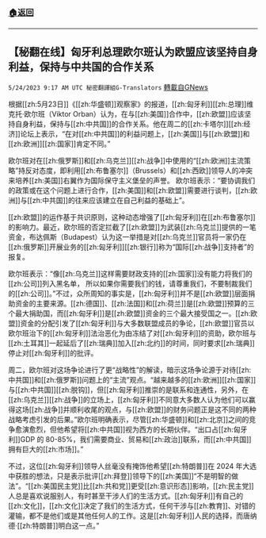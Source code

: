 ###  [:house:返回](README.md)
---


## 【秘翻在线】匈牙利总理欧尔班认为欧盟应该坚持自身利益，保持与中共国的合作关系
`5/24/2023 9:17 AM UTC 秘密翻譯組G-Translators` [轉載自GNews](https://gnews.org/articles/1326819)

根据[[zh:5月23日]]《[[zh:华盛顿]]观察家》的报道，[[zh:匈牙利]][[zh:总理]]维克托·欧尔班（Viktor Orban）认为，在与[[zh:美国]]合作中，[[zh:欧盟]]应该坚持自身利益，保持与[[zh:中共国]]的合作关系。他在周二的[[zh:卡塔尔]][[zh:经济]]论坛上表示，“在对[[zh:中共国]]的利益问题上，[[zh:美国]]与[[zh:欧盟]]和[[zh:欧洲]][[zh:国家]]肯定不同。”

欧尔班对在[[zh:俄罗斯]]和[[zh:乌克兰]][[zh:战争]]中使用的“[[zh:欧洲]]主流策略”持反对态度，即利用[[zh:布鲁塞尔]]（Brussels）和[[zh:西欧]]领导人的冲突来培养[[zh:美国]]右翼作为国际保守主义堡垒的声誉。 欧尔班表示：“要协调我们的政策或在这个问题上进行合作，[[zh:美国]]和[[zh:欧盟]]需要进行谈判，[[zh:欧洲]]与[[zh:中共国]]的往来应该建立在自己利益的基础上”。

[[zh:欧盟]]的运作基于共识原则，这种动态增强了[[zh:匈牙利]]在[[zh:布鲁塞尔]]的影响力。最近，欧尔班的否定拦截了[[zh:欧盟]]为武装[[zh:乌克兰]]提供的一笔资金，布达佩斯（Budapest）认为这一举措是对[[zh:乌克兰]]官员将一家仍在[[zh:俄罗斯]]开展业务的[[zh:匈牙利]][[zh:银行]]称为“国际[[zh:战争]]支持者”的报复。

欧尔班表示：“像[[zh:乌克兰]]这样需要财政支持的[[zh:国家]]没有能力将我们的[[zh:公司]]列入黑名单，  所以如果你需要我们的钱，请尊重我们，不要制裁我们的[[zh:公司]]。”不过，众所周知的事实是，[[zh:匈牙利]]并不是[[zh:欧盟]]层面捐助资金的主要来源。[[zh:德国]]、[[zh:法国]]和[[zh:荷兰]]是[[zh:欧盟]]预算的三个最大捐助国，而[[zh:匈牙利]]是[[zh:欧盟]]资金的三个最大接受国之一。[[zh:欧盟]]资金的分配引发了[[zh:匈牙利]]与大多数联盟成员的争论，[[zh:欧盟]]官员以欧尔班治下的[[zh:匈牙利]]法治恶化为由冻结了对[[zh:匈牙利]]的资助，欧尔班与[[zh:土耳其]]一起延后了[[zh:瑞典]]加入[[zh:北约]]的时间，同时要求[[zh:瑞典]]停止对[[zh:匈牙利]]的批评。

周二，欧尔班对这场争论进行了更“战略性”的解读，暗示这场争论源于对待[[zh:中共国]]和[[zh:俄罗斯]]问题上的“主流”观点。“越来越多的[[zh:欧洲]][[zh:国家]]与[[zh:中共国]][[zh:脱钩]]，但[[zh:匈牙利]]推崇的是联系和连通性，另外，在[[zh:乌克兰]][[zh:战争]]的立场上，[[zh:匈牙利]]不同意大多数人认为他们可以赢得这场[[zh:战争]]并顺利收尾的观点，与[[zh:欧盟]]的财务问题正是这不同的两种战略考虑引发的后果。”欧尔班明确表示，尽管[[zh:华盛顿]]和[[zh:北京]]之间的竞争愈演愈烈，但他希望将[[zh:中共国]]视为西方的长期伙伴。“出口占[[zh:匈牙利]]GDP 的 80-85%，我们需要商业、贸易和[[zh:政治]]联系，而[[zh:中共国]]拥有巨大的[[zh:市场]]。”

不过，这位[[zh:匈牙利]]领导人丝毫没有掩饰他希望[[zh:特朗普]]在 2024 年大选中获胜的想法，只是表示批评[[zh:拜登]]领导下的[[zh:美国]]“不是明智的做法”。“[[zh:美国民主党]]比[[zh:共和党]]更受[[zh:意识形态]]影响，[[zh:民主党]]人总是喜欢说服别人，有时甚至干涉人们的生活方式。[[zh:匈牙利]]有自己的[[zh:文化]]，[[zh:文化]]决定了我们的生活方式，任何干涉与[[zh:教育]]、对错的灌输，都不是他们或是其他任何人的工作。这是[[zh:匈牙利]]人民的选择，而唐纳德·[[zh:特朗普]]明白这一点。”
